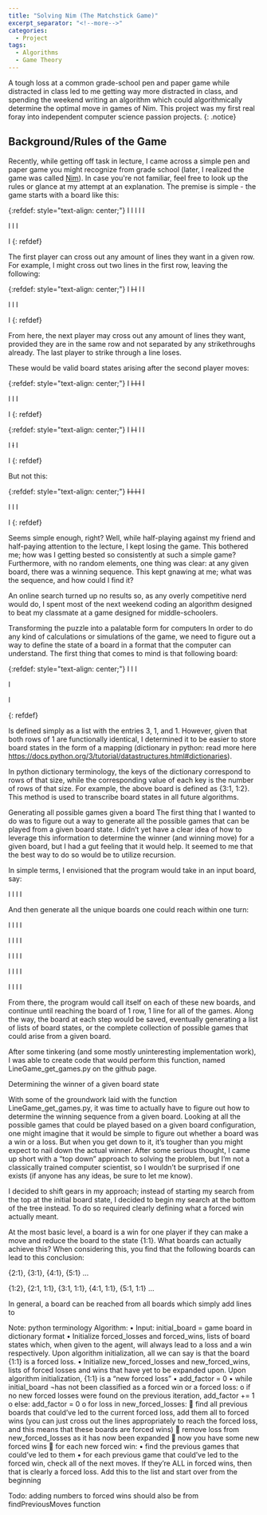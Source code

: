 ```yaml
---
title: "Solving Nim (The Matchstick Game)"
excerpt_separator: "<!--more-->"
categories:
  - Project
tags:
  - Algorithms
  - Game Theory
---
```


A tough loss at a common grade-school pen and paper game while distracted in class led to me getting way more distracted in class, and spending the weekend writing an algorithm which could algorithmically determine the optimal move in games of Nim. This project was my first real foray into independent computer science passion projects.
{: .notice}

## Background/Rules of the Game
Recently, while getting off task in lecture, I came across a simple pen and paper game you might recognize from grade school (later, I realized the game was called [Nim](https://en.wikipedia.org/wiki/Nim)). In case you're not familiar, feel free to look up the rules or glance at my attempt at an explanation. The premise is simple - the game starts with a board like this:

{:refdef: style="text-align: center;"}
I I I I I

I I I

I
{: refdef}

The first player can cross out any amount of lines they want in a given row. For example, I might cross out two lines in the first row, leaving the following:

{:refdef: style="text-align: center;"}
I ~~I I~~ I I

I I I

I
{: refdef}

From here, the next player may cross out any amount of lines they want, provided they are in the same row and not separated by any strikethroughs already. The last player to strike through a line loses.

These would be valid board states arising after the second player moves:

{:refdef: style="text-align: center;"}
I ~~I I I~~ I

I I I

I
{: refdef}

{:refdef: style="text-align: center;"}
I ~~I I~~ I I

I ~~I~~ I

I
{: refdef}

But not this:

{:refdef: style="text-align: center;"}
~~I I I I~~ I

I I I

I
{: refdef}

Seems simple enough, right? Well, while half-playing against my friend and half-paying attention to the lecture, I kept losing the game. This bothered me; how was I getting bested so consistently at such a simple game? Furthermore, with no random elements, one thing was clear: at any given board, there was a winning sequence. This kept gnawing at me; what was the sequence, and how could I find it? 

An online search turned up no results so, as any overly competitive nerd would do, I spent most of the next weekend coding an algorithm designed to beat my classmate at a game designed for middle-schoolers.  

 
Transforming the puzzle into a palatable form for computers
In order to do any kind of calculations or simulations of the game, we need to figure out a way to define the state of a board in a format that the computer can understand. The first thing that comes to mind is that following board:

{:refdef: style="text-align: center;"}
I I I

I

I

{: refdef}

Is defined simply as a list with the entries 3, 1, and 1. However, given that both rows of 1 are functionally identical, I determined it to be easier to store board states in the form of a mapping (dictionary in python: read more here https://docs.python.org/3/tutorial/datastructures.html#dictionaries). 

In python dictionary terminology, the keys of the dictionary correspond to rows of that size, while the corresponding value of each key is the number of rows of that size. For example, the above board is defined as {3:1, 1:2}. This method is used to transcribe board states in all future algorithms. 

Generating all possible games given a board
The first thing that I wanted to do was to figure out a way to generate all the possible games that can be played from a given board state. I didn’t yet have a clear idea of how to leverage this information to determine the winner (and winning move) for a given board, but I had a gut feeling that it would help. It seemed to me that the best way to do so would be to utilize recursion. 
 

In simple terms, I envisioned that the program would take in an input board, say:

I I I
I

And then generate all the unique boards one could reach within one turn:

I I I
I

I I I
I

I I I
I

I I I
I

I I I
I

From there, the program would call itself on each of these new boards, and continue until reaching the board of 1 row, 1 line for all of the games. Along the way, the board at each step would be saved, eventually generating a list of lists of board states, or the complete collection of possible games that could arise from a given board.

After some tinkering (and some mostly uninteresting implementation work), I was able to create code that would perform this function, named LineGame_get_games.py on the github page.

Determining the winner of a given board state

With some of the groundwork laid with the function LineGame_get_games.py, it was time to actually have to figure out how to determine the winning sequence from a given board. Looking at all the possible games that could be played based on a given board configuration, one might imagine that it would be simple to figure out whether a board was a win or a loss. But when you get down to it, it’s tougher than you might expect to nail down the actual winner.  After some serious thought, I came up short with a “top down” approach to solving the problem, but I’m not a classically trained computer scientist, so I wouldn’t be surprised if one exists (if anyone has any ideas, be sure to let me know).

I decided to shift gears in my approach; instead of starting my search from the top at the initial board state, I decided to begin my search at the bottom of the tree instead. To do so required clearly defining what a forced win actually meant.

At the most basic level, a board is a win for one player if they can make a move and reduce the board to the state {1:1}. What boards can actually achieve this? When considering this, you find that the following boards can lead to this conclusion:

{2:1}, {3:1}, {4:1}, {5:1} …

{1:2}, {2:1, 1:1}, {3:1, 1:1}, {4:1, 1:1}, {5:1, 1:1} …

In general, a board can be reached from all boards which simply add lines to 

Note: python terminology
Algorithm:
•	Input: initial_board = game board in dictionary format
•	Initialize forced_losses and forced_wins, lists of board states which, when given to the agent, will always lead to a loss and a win respectively. Upon algorithm initialization, all we can say is that the board {1:1} is a forced loss.
•	Initialize new_forced_losses and new_forced_wins, lists of forced losses and wins that have yet to be expanded upon. Upon algorithm initialization, {1:1} is a “new forced loss”
•	add_factor = 0
•	while initial_board ¬has not been classified as a forced win or a forced loss:
o	if no new forced losses were found on the previous iteration, add_factor += 1
o	else: add_factor = 0
o	for loss in new_forced_losses:
	find all previous boards that could’ve led to the current forced loss, add them all to forced wins (you can just cross out the lines appropriately to reach the forced loss, and this means that these boards are forced wins)
	remove loss from new_forced_losses as it has now been expanded
	now you have some new forced wins
	for each new forced win:
•	find the previous games that could’ve led to them
•	for each previous game that could’ve led to the forced win, check all of the next moves. If they’re ALL in forced wins, then that is clearly a forced loss. Add this to the list and start over from the beginning

Todo: adding numbers to forced wins should also be from findPreviousMoves function
